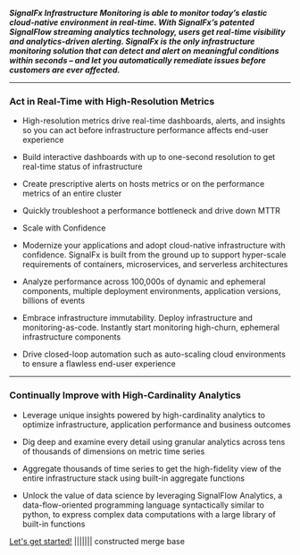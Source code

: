_**SignalFx Infrastructure Monitoring is able to monitor today’s elastic cloud-native environment in real-time. With SignalFx’s patented SignalFlow streaming analytics technology, users get real-time visibility and analytics-driven alerting. SignalFx is the only infrastructure monitoring solution that can detect and alert on meaningful conditions within seconds – and let you automatically remediate issues before customers are ever affected.**_

---

### Act in Real-Time with High-Resolution Metrics

* High-resolution metrics drive real-time dashboards, alerts, and insights so you can act before infrastructure performance affects end-user experience

* Build interactive dashboards with up to one-second resolution to get real-time status of infrastructure

* Create prescriptive alerts on hosts metrics or on the performance metrics of an entire cluster

* Quickly troubleshoot a performance bottleneck and drive down MTTR

* Scale with Confidence

* Modernize your applications and adopt cloud-native infrastructure with confidence. SignalFx is built from the ground up to support hyper-scale requirements of containers, microservices, and serverless architectures

* Analyze performance across 100,000s of dynamic and ephemeral components, multiple deployment environments, application versions, billions of events

* Embrace infrastructure immutability. Deploy infrastructure and monitoring-as-code. Instantly start monitoring high-churn, ephemeral infrastructure components

* Drive closed-loop automation such as auto-scaling cloud environments to ensure a flawless end-user experience

---

### Continually Improve with High-Cardinality Analytics

* Leverage unique insights powered by high-cardinality analytics to optimize infrastructure, application performance and business outcomes

* Dig deep and examine every detail using granular analytics across tens of thousands of dimensions on metric time series

* Aggregate thousands of time series to get the high-fidelity view of the entire infrastructure stack using built-in aggregate functions

* Unlock the value of data science by leveraging SignalFlow Analytics, a data-flow-oriented programming language syntactically similar to python, to express complex data computations with a large library of built-in functions

[Let's get started!](https://signalfx.github.io/app-dev-workshop/module1/dashboards/)
||||||| constructed merge base
